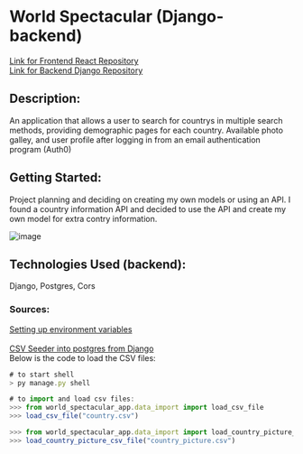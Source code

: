 # World Spectacular (Django-backend)

[Link for Frontend React Repository](https://github.com/aflack143/world_spectacular_frontend)<br>
[Link for Backend Django Repository](https://github.com/aflack143/world_spectacular_backend)

## Description:
An application that allows a user to search for countrys in multiple search methods, providing demographic pages for each country. Available photo galley, and user profile after logging in from an email authentication program (Auth0)

## Getting Started:
Project planning and deciding on creating my own models or using an API. I found a country information API and decided to use the API and create my own model for extra contry information.

![image](https://user-images.githubusercontent.com/80013194/125966953-7bcd553f-90d3-47e0-a193-50cd6cc0f986.png)


## Technologies Used (backend):
  Django, Postgres, Cors
  
### Sources:
[Setting up environment variables](https://alicecampkin.medium.com/how-to-set-up-environment-variables-in-django-f3c4db78c55f)<br><br>
[CSV Seeder into postgres from Django](https://stackoverflow.com/questions/55169081/python-django-import-data-to-postgres) 
<br>Below is the code to load the CSV files:
```js
# to start shell
> py manage.py shell

# to import and load csv files:
>>> from world_spectacular_app.data_import import load_csv_file
>>> load_csv_file("country.csv")

>>> from world_spectacular_app.data_import import load_country_picture_csv_file
>>> load_country_picture_csv_file("country_picture.csv")
````
